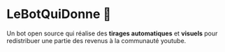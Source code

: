 # LeBotQuiDonne 🎲

Un bot open source qui réalise des **tirages automatiques** et **visuels** pour redistribuer une partie des revenus à la communauté youtube.  
